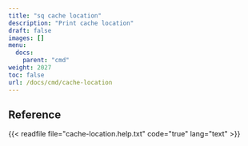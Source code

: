 ```yaml
---
title: "sq cache location"
description: "Print cache location"
draft: false
images: []
menu:
  docs:
    parent: "cmd"
weight: 2027
toc: false
url: /docs/cmd/cache-location
---
```


## Reference

{{< readfile file="cache-location.help.txt" code="true" lang="text" >}}
